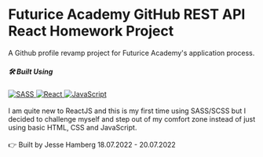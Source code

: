 # Futurice Academy GitHub REST API React Homework Project

 A Github profile revamp project for Futurice Academy's application process.

##### 🛠️ Built Using
<a href="https://reactjs.org/" target="_blank">
<img alt="SASS" src="https://img.shields.io/static/v1?style=for-the-badge&message=SASS&color=E37383&logo=SASS&logoColor=00ffff&label=">
</a>
<a href="https://sass-lang.com/" target="_blank">
<img alt="React" src="https://img.shields.io/static/v1?style=for-the-badge&message=React&color=20232A&logo=React&logoColor=00ffff&label=">
</a>
<a href="https://developer.mozilla.org/en-US/docs/Web/JavaScript" target="_blank">
<img alt="JavaScript" src="https://img.shields.io/static/v1?style=for-the-badge&message=JavaScript&color=222222&logo=JavaScript&logoColor=F7DF1E&label=">
</a>
<br><br>
I am quite new to ReactJS and this is my first time using SASS/SCSS but I decided to challenge myself and step out of my comfort zone instead of just using basic HTML, CSS and JavaScript.
<br><br>
👉 Built by Jesse Hamberg 18.07.2022 - 20.07.2022
